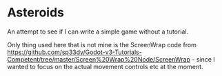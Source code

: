 # Asteroids

An attempt to see if I can write a simple game without a tutorial.

Only thing used here that is not mine is the ScreenWrap code from https://github.com/sp33dy/Godot-v3-Tutorials-Competent/tree/master/Screen%20Wrap%20Node/ScreenWrap - since I wanted to focus on the actual movement controls etc at the moment.
